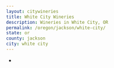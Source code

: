 ```yaml
---
layout: citywineries
title: White City Wineries
description: Wineries in White City, OR
permalink: /oregon/jackson/white-city/
state: or
county: jackson
city: white city
---
```

-
